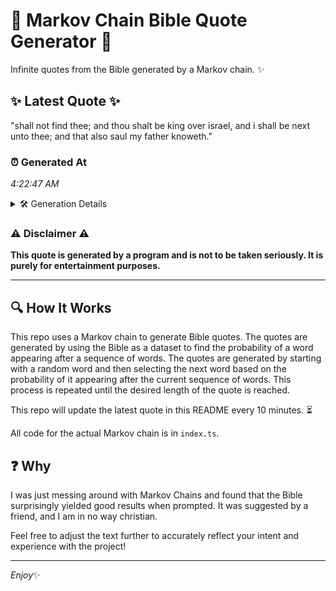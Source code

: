 # 📖 Markov Chain Bible Quote Generator 📖

Infinite quotes from the Bible generated by a Markov chain. ✨

## ✨ Latest Quote ✨
"shall not find thee; and thou shalt be king over israel, and i shall be next unto thee; and that also saul my father knoweth."

### ⏰ Generated At
*4:22:47 AM*

<details>
    <summary>🛠️ Generation Details</summary>
    <p>
        <strong>🌱 Seed:</strong> shall<br>
        <strong>🔄 Iterations:</strong> 24<br>
        <strong>📜 Context History:</strong><br>[ shall ]: not<br>[ shall, not ]: find<br>[ shall, not, find ]: thee;<br>[ shall, not, find, thee; ]: and<br>[ shall, not, find, thee;, and ]: thou<br>[ shall, not, find, thee;, and, thou ]: shalt<br>[ not, find, thee;, and, thou, shalt ]: be<br>[ find, thee;, and, thou, shalt, be ]: king<br>[ thee;, and, thou, shalt, be, king ]: over<br>[ and, thou, shalt, be, king, over ]: israel,<br>[ thou, shalt, be, king, over, israel, ]: and<br>[ shalt, be, king, over, israel,, and ]: i<br>[ be, king, over, israel,, and, i ]: shall<br>[ king, over, israel,, and, i, shall ]: be<br>[ over, israel,, and, i, shall, be ]: next<br>[ israel,, and, i, shall, be, next ]: unto<br>[ and, i, shall, be, next, unto ]: thee;<br>[ i, shall, be, next, unto, thee; ]: and<br>[ shall, be, next, unto, thee;, and ]: that<br>[ be, next, unto, thee;, and, that ]: also<br>[ next, unto, thee;, and, that, also ]: saul<br>[ unto, thee;, and, that, also, saul ]: my<br>[ thee;, and, that, also, saul, my ]: father<br>[ and, that, also, saul, my, father ]: knoweth.<br>
    </p>
</details>

### ⚠️ Disclaimer ⚠️
**This quote is generated by a program and is not to be taken seriously. It is purely for entertainment purposes.**

---

## 🔍 How It Works

This repo uses a Markov chain to generate Bible quotes. The quotes are generated by using the Bible as a dataset to find the probability of a word appearing after a sequence of words. The quotes are generated by starting with a random word and then selecting the next word based on the probability of it appearing after the current sequence of words. This process is repeated until the desired length of the quote is reached.

This repo will update the latest quote in this README every 10 minutes. ⏳

All code for the actual Markov chain is in `index.ts`.

## ❓ Why

I was just messing around with Markov Chains and found that the Bible surprisingly yielded good results when prompted. 
It was suggested by a friend, and I am in no way christian.

Feel free to adjust the text further to accurately reflect your intent and experience with the project!

---

*Enjoy*✨
